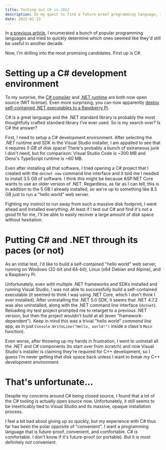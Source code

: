 ```yaml
---
title: Testing out C# in 2022
description: In my quest to find a future-proof programming language, I'm investigating C#.
date: 2022-02-13
---
```

In [a previous article](future-proof-languages.md), I enumerated a bunch of popular programming languages and tried to quickly determine which ones seemed like they'd still be useful in another decade.

Now, I'm drilling into the most promising candidates. First up is C#.

# Setting up a C# development environment
To my surprise, the [C# compiler](https://github.com/dotnet/roslyn) and [.NET runtime](https://github.com/dotnet/runtime) are both now open source (MIT license). Even more surprising, you can now apparently [deploy self-contained .NET executables to a Raspberry Pi](https://docs.microsoft.com/en-us/dotnet/iot/deployment).

C# is a great language and the .NET standard library is probably the most thoughtfully crafted standard library I've ever used. So is my search over? Is C# the answer?

First, I need to setup a C# development environment. After selecting the .NET runtime and SDK in the Visual Studio installer, I am appalled to see that it requires *5 GB* of disk space! There's probably a bunch of extraneous junk I don't need, but for comparison: Visual Studio Code is ~300 MB and Deno's TypeScript runtime is ~60 MB.

Even after installing all that software, I tried opening a C# project that I created with the `dotnet new` command line interface and it told me I needed to install 3.5 GB of software. I think this might be because ASP.NET Core wants to use an older version of .NET. Regardless, as far as I can tell, this is in addition to the 5 GB I already installed, so we're up to something like 8.5 GB just to run a "hello world" web server.

Fighting my instinct to run away from such a massive disk footprint, I went ahead and installed everything. At least if I test out C# and find it's not a good fit for me, I'll be able to easily recover a large amount of disk space without hesitation.

# Putting C# and .NET through its paces (or not)
As an initial test, I'd like to build a self-contained "hello world" web server, running on Windows (32-bit and 64-bit), Linux (x64 Debian and Alpine), and a Raspberry Pi.

Unfortunately, even with multiple .NET frameworks and SDKs installed and running Visual Studio, I was not able to successfully build a self-contained executable (it seemed to think I was using .NET Core, which I don't think I ever installed). After uninstalling the .NET 5.0 SDK, it seems that .NET 4.7.2 was also uninstalled, along with the .NET command line interface (`dotnet`). Reloading my test project prompted me to retarget to a previous .NET version, but then the project wouldn't build at all (even "framework-dependent"). Keep in mind this was a trivial "hello world" *command line* app, as in just `Console.WriteLine("Hello, world!")` inside a class's `Main` function).

Even worse, after throwing up my hands in frustration, I went to uninstall all the .NET and C# components (to start over from scratch) and now Visual Studio's installer is claiming they're required for C++ development, so I guess I'm never getting that disk space back unless I want to break my C++ development environment.

# That's unfortunate...
Despite my concerns around C# being closed source, I found that a lot of the C# tooling is actually open source now. Unfortunately, it still seems to be inextricably tied to Visual Studio and its massive, opaque installation process.

I feel a bit bad about giving up so quickly, but my experience with C# thus far has been the polar opposite of "convenient". I want a programming language that is future-proof, convenient, and comfortable. C# is comfortable. I don't know if it's future-proof (or portable). But it is most definitely *not* convenient.